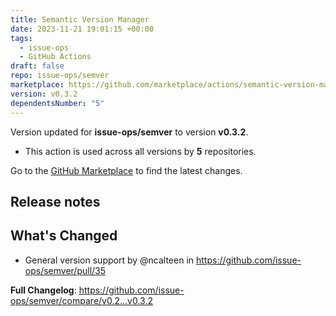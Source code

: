 ```yaml
---
title: Semantic Version Manager
date: 2023-11-21 19:01:15 +00:00
tags:
  - issue-ops
  - GitHub Actions
draft: false
repo: issue-ops/semver
marketplace: https://github.com/marketplace/actions/semantic-version-manager
version: v0.3.2
dependentsNumber: "5"
---
```



Version updated for **issue-ops/semver** to version **v0.3.2**.
- This action is used across all versions by **5** repositories.

Go to the [GitHub Marketplace](https://github.com/marketplace/actions/semantic-version-manager) to find the latest changes.

## Release notes

## What's Changed
* General version support by @ncalteen in https://github.com/issue-ops/semver/pull/35


**Full Changelog**: https://github.com/issue-ops/semver/compare/v0.2...v0.3.2
